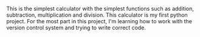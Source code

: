 This is the simplest calculator with the simplest functions such as addition, subtraction, multiplication and division.
This calculator is my first python project.
For the most part in this project, I'm learning how to work with the version control system and trying to write correct 
code.